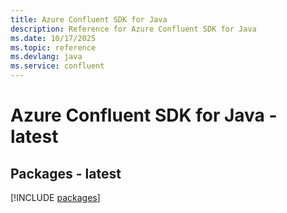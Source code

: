```yaml
---
title: Azure Confluent SDK for Java
description: Reference for Azure Confluent SDK for Java
ms.date: 10/17/2025
ms.topic: reference
ms.devlang: java
ms.service: confluent
---
```

# Azure Confluent SDK for Java - latest
## Packages - latest
[!INCLUDE [packages](confluent-index.md)]